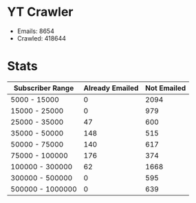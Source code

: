 # YT Crawler
- Emails: 8654
- Crawled: 418644

# Stats
| Subscriber Range  | Already Emailed | Not Emailed |
|-------|-------|-------|
| 5000 - 15000 | 0 | 2094 |
| 15000 - 25000 | 0 | 979 |
| 25000 - 35000 | 47 | 600 |
| 35000 - 50000 | 148 | 515 |
| 50000 - 75000 | 140 | 617 |
| 75000 - 100000 | 176 | 374 |
| 100000 - 300000 | 62 | 1668 |
| 300000 - 500000 | 0 | 595 |
| 500000 - 1000000 | 0 | 639 |
